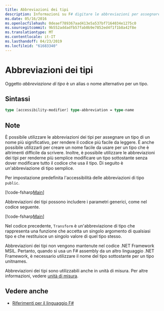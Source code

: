 ```yaml
---
title: Abbreviazioni dei tipi
description: Informazioni su F# digitare le abbreviazioni per assegnare un nome più significativo di un tipo per rendere il codice più facile da leggere.
ms.date: 05/16/2016
ms.openlocfilehash: 0deaef789367aad413e5a537bf7164034e1275c0
ms.sourcegitcommit: 9b552addadfb57fab0b9e7852ed4f1f1b8a42f8e
ms.translationtype: MT
ms.contentlocale: it-IT
ms.lasthandoff: 04/23/2019
ms.locfileid: "61683340"
---
```

# <a name="type-abbreviations"></a>Abbreviazioni dei tipi

Oggetto *abbreviazione di tipo* è un alias o nome alternativo per un tipo.

## <a name="syntax"></a>Sintassi

```fsharp
type [accessibility-modifier] type-abbreviation = type-name
```

## <a name="remarks"></a>Note

È possibile utilizzare le abbreviazioni dei tipi per assegnare un tipo di un nome più significativo, per rendere il codice più facile da leggere. È anche possibile utilizzarli per creare un nome facile da usare per un tipo che è altrimenti difficile da scrivere. Inoltre, è possibile utilizzare le abbreviazioni dei tipi per renderne più semplice modificare un tipo sottostante senza dover modificare tutto il codice che usa il tipo. Di seguito è un'abbreviazione di tipo semplice.

Per impostazione predefinita l'accessibilità delle abbreviazioni di tipo `public`.

[!code-fsharp[Main](../../../samples/snippets/fsharp/lang-ref-1/snippet2301.fs)]

Abbreviazioni dei tipi possono includere i parametri generici, come nel codice seguente.

[!code-fsharp[Main](../../../samples/snippets/fsharp/lang-ref-1/snippet2302.fs)]

Nel codice precedente, `Transform` è un'abbreviazione di tipo che rappresenta una funzione che accetta un singolo argomento di qualsiasi tipo e che restituisce un singolo valore di quel tipo stesso.

Abbreviazioni dei tipi non vengono mantenute nel codice .NET Framework MSIL. Pertanto, quando si usa un F# assembly da un altro linguaggio .NET Framework, è necessario utilizzare il nome del tipo sottostante per un tipo unitnames.

Abbreviazioni dei tipi sono utilizzabili anche in unità di misura. Per altre informazioni, vedere [unità di misura](units-of-measure.md).

## <a name="see-also"></a>Vedere anche

- [Riferimenti per il linguaggio F#](index.md)